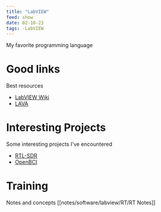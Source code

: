 ```yaml
---
title: "LabVIEW"
feed: show
date: 02-10-23
tags: -LabVIEW
---
```

My favorite programming language
# Good links
Best resources
- [LabVIEW Wiki](https://labviewwiki.org/wiki/Home)
- [LAVA](https://lavag.org/)

# Interesting Projects
Some interesting projects I've encountered
- [RTL-SDR](notes/electrical/RF/RTLSDR/LabVIEW-RTL-SDR-Resources.md)
- [OpenBCI](notes/electrical/biomedical/openBCI/OpenBCI.md)

# Training
Notes and concepts
[[notes/software/labview/RT/RT Notes]]